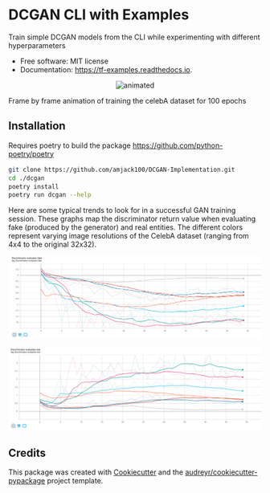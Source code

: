 # DCGAN CLI with Examples

<!-- ![image](https://img.shields.io/pypi/v/tf_examples.svg%0A%20%20%20%20%20:target:%20https://pypi.python.org/pypi/tf_examples)

![image](https://img.shields.io/travis/amjack100/tf_examples.svg%0A%20%20%20%20%20:target:%20https://travis-ci.com/amjack100/tf_examples)

![image](https://readthedocs.org/projects/tf-examples/badge/?version=latest%0A%20%20%20%20%20:target:%20https://tf-examples.readthedocs.io/en/latest/?badge=latest%0A%20%20%20%20%20:alt:%20Documentation%20Status) -->

Train simple DCGAN models from the CLI while experimenting with
different hyperparameters

- Free software: MIT license
- Documentation: <https://tf-examples.readthedocs.io>.

<p align="center">
  <img src="docs/result-26-feb-2021.gif" alt="animated" />
</p>

Frame by frame animation of training the celebA dataset for 100 epochs

## Installation
Requires poetry to build the package https://github.com/python-poetry/poetry
```bash
git clone https://github.com/amjack100/DCGAN-Implementation.git
cd ./dcgan
poetry install
poetry run dcgan --help
```

<!-- ![](result-26-feb-2021.gif) -->

Here are some typical trends to look for in a successful GAN training session. These graphs map the discriminator return value when evaluating fake (produced by the generator) and real entities. The different colors represent varying image resolutions of the CelebA dataset (ranging from 4x4 to the original 32x32).

<p align="center">
  <img src="docs/fake_eval.png" alt="animated" />
</p>
<p align="center">
  <img src="docs/real_eval.png" alt="animated" />
</p>

## Credits

This package was created with
[Cookiecutter](https://github.com/audreyr/cookiecutter) and the
[audreyr/cookiecutter-pypackage](https://github.com/audreyr/cookiecutter-pypackage)
project template.
